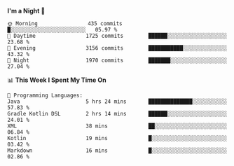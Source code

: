 <!--START_SECTION:waka-->
**I'm a Night 🦉** 

```text
🌞 Morning                435 commits         █░░░░░░░░░░░░░░░░░░░░░░░░   05.97 % 
🌆 Daytime                1725 commits        ██████░░░░░░░░░░░░░░░░░░░   23.68 % 
🌃 Evening                3156 commits        ███████████░░░░░░░░░░░░░░   43.32 % 
🌙 Night                  1970 commits        ███████░░░░░░░░░░░░░░░░░░   27.04 % 
```


📊 **This Week I Spent My Time On** 

```text
💬 Programming Languages: 
Java                     5 hrs 24 mins       ██████████████░░░░░░░░░░░   57.83 % 
Gradle Kotlin DSL        2 hrs 14 mins       ██████░░░░░░░░░░░░░░░░░░░   24.01 % 
XML                      38 mins             ██░░░░░░░░░░░░░░░░░░░░░░░   06.84 % 
Kotlin                   19 mins             █░░░░░░░░░░░░░░░░░░░░░░░░   03.42 % 
Markdown                 16 mins             █░░░░░░░░░░░░░░░░░░░░░░░░   02.86 % 
```


<!--END_SECTION:waka-->
